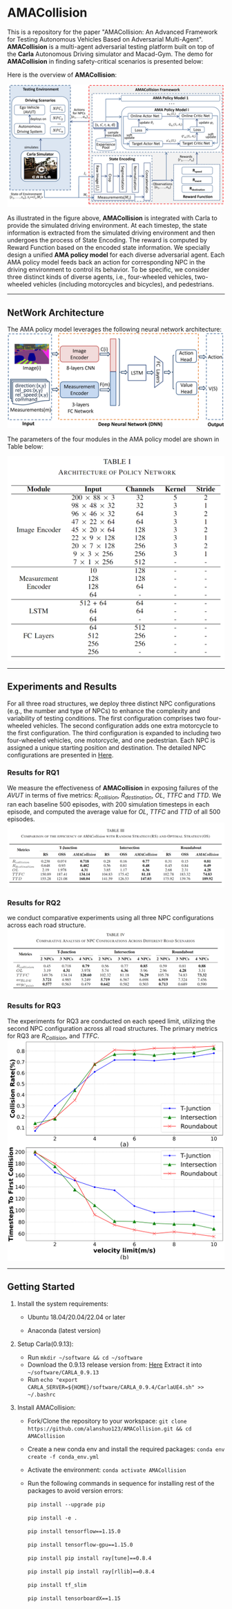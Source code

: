 # AMACollision

This is a repository for the paper "AMACollision: An Advanced Framework for Testing Autonomous Vehicles Based on Adversarial Multi-Agent". **AMACollision** is a multi-agent adversarial testing platform built on top of the **Carla** Autonomous Driving simulator and Macad-Gym. The demo for **AMACollision** in finding safety-critical scenarios is presented below:

Here is the overview of **AMACollision**:

<img src="./figure/overview.png" alt="avatar" />

As illustrated in the figure above, **AMACollision** is integrated with Carla to provide the simulated driving environment. At each timestep, the state information is extracted from the simulated driving environment and then undergoes the process of State Encoding. The reward is computed by Reward Function based on the encoded state information. We specially design a unified **AMA policy model** for each diverse adversarial agent. Each AMA policy model feeds back an action for corresponding NPC in the driving environment to control its behavior. To be specific, we consider three distinct kinds of diverse agents, i.e., four-wheeled vehicles, two-wheeled vehicles (including motorcycles and bicycles), and pedestrians. 



------

## NetWork Architecture
The AMA policy model leverages the following neural network architecture:
<img src="./figure/NetworkArchitecture.png" alt="avatar" />

The parameters of the four modules in the AMA policy model are shown in Table below:

<img src="./figure/parametersOfDNN.png" alt="avatar" />

------

## Experiments and Results
For all three road structures, we deploy three distinct NPC configurations (e.g., the number and type of NPCs) to enhance the complexity and variability of testing conditions. The first configuration comprises two four-wheeled vehicles. The second configuration adds one extra motorcycle to the first configuration. The third configuration is expanded to including two four-wheeled vehicles, one motorcycle, and one pedestrian. Each NPC is assigned a unique starting position and destination. The detailed NPC configurations are presented in  [Here](https://github.com/alanshuo123/AMACollision/blob/main/doc/experimentSetup.md).

### Results for RQ1
We measure the effectiveness of **AMACollision** in exposing failures of the *AVUT* in terms of five metrics: $R_{collision}$, $R_{destination}$, $OL$, $TTFC$ and $TTD$. We ran each baseline 500 episodes, with 200 simulation timesteps in each episode, and computed the average value for $OL$, $TTFC$ and $TTD$ of all 500 episodes.
<img src="./figure/resultForRQ1.png" alt="avatar" />

### Results for RQ2
we conduct comparative experiments using all three NPC configurations across each road structure. 
<img src="./figure/resultForRQ2.png" alt="avatar" />

### Results for RQ3
The experiments for RQ3 are conducted on each speed limit, utilizing the second NPC configuration across all road structures. The primary metrics for RQ3 are $R_{Collision}$, and $TTFC$.
<img src="./figure/resultForRQ3.png" alt="avatar" />

------



## Getting Started

1. Install the system requirements:
   
    - Ubuntu 18.04/20.04/22.04 or later
	
	- Anaconda (latest version)
	
2. Setup Carla(0.9.13):

    - Run `mkdir ~/software && cd ~/software`
    - Download the 0.9.13 release version from: [Here](https://github.com/carla-simulator/carla/releases) Extract it into `~/software/CARLA_0.9.13`
    - Run `echo "export CARLA_SERVER=${HOME}/software/CARLA_0.9.4/CarlaUE4.sh" >> ~/.bashrc`

3. Install AMACollision:

   - Fork/Clone the repository to your workspace:
     `git clone https://github.com/alanshuo123/AMACollision.git && cd AMACollision`

   - Create a new conda env and install the required packages:
     `conda env create -f conda_env.yml`

   - Activate the environment:
     `conda activate AMACollision`

   - Run the following commands in sequence for installing rest of the packages to avoid version errors:

     `pip install --upgrade pip`

     `pip install -e .` 

     `pip install tensorflow==1.15.0`

     `pip install tensorflow-gpu==1.15.0`

     `pip install pip install ray[tune]==0.8.4`

     `pip install pip install ray[rllib]==0.8.4`

     `pip install tf_slim`

     `pip install tensorboardX==1.15`
